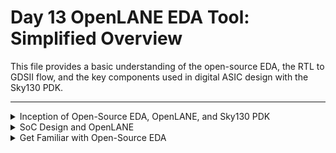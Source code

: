 # Day 13 OpenLANE EDA Tool: Simplified Overview

This file provides a basic understanding of the open-source EDA, the RTL to GDSII flow, and the key components used in digital ASIC design with the Sky130 PDK.

---

<details>
<summary>Inception of Open-Source EDA, OpenLANE, and Sky130 PDK</summary>

#### How to Talk to Computers


- **QFN-48 Package**: Outer part of a chip for connecting to the outside world.
<img width="416" alt="Screenshot 2024-11-15 at 3 42 19 PM" src="https://github.com/user-attachments/assets/e866dfb1-e6e1-4790-9c68-59c1ff2b660d">
<img width="791" alt="Screenshot 2024-11-15 at 3 42 30 PM" src="https://github.com/user-attachments/assets/b75909ff-c09d-4b36-98e4-0d1e45943cc2">

- **Chip**: Contains pads and the core (where digital logic resides
<img width="699" alt="Screenshot 2024-11-15 at 3 42 46 PM" src="https://github.com/user-attachments/assets/9ca6fb7c-b1dc-4f17-b1f2-a0971976f12e">
<img width="560" alt="Screenshot 2024-11-15 at 3 42 57 PM" src="https://github.com/user-attachments/assets/8a8ffbc9-1c6e-44b2-8ff6-8f0a8a8af30a">

- **IP (Intellectual Property)**: Pre-designed, reusable circuit blocks.
  - **Soft IP**: Synthesizable HDL code.
  - **Hard IP**: Fixed, pre-verified layout designs.
  - **Firm IP**: A mix of soft and hard IP.
<img width="477" alt="Screenshot 2024-11-15 at 3 44 53 PM" src="https://github.com/user-attachments/assets/7612eee1-420a-49b9-a48f-7242cd2571d7">


#### Introduction to RISC-V
- A processor architecture implemented using HDLs like Verilog.
- Programs are compiled from C to assembly, then to binary for execution.
<img width="875" alt="Screenshot 2024-11-15 at 3 53 24 PM" src="https://github.com/user-attachments/assets/a439df06-e183-4db1-accd-bd4c5b88a7de">
<img width="982" alt="Screenshot 2024-11-15 at 3 54 39 PM" src="https://github.com/user-attachments/assets/7271f0ae-757e-4c09-bdc9-04e877beb038">
<img width="982" alt="Screenshot 2024-11-15 at 3 55 06 PM" src="https://github.com/user-attachments/assets/206bd345-0c3b-418a-9c78-2ec7673f09b1">


#### From Software Applications to Hardware
- Applications (e.g., Microsoft Excel) run through system software:
  - **Compiler**: Converts high-level code to hardware instructions.
  - **Assembler**: Converts instructions to machine-readable binary.
<img width="980" alt="Screenshot 2024-11-15 at 3 56 23 PM" src="https://github.com/user-attachments/assets/65bbb347-df5c-4933-affe-2a07ced7762b">
<img width="914" alt="Screenshot 2024-11-15 at 3 57 12 PM" src="https://github.com/user-attachments/assets/a017f97d-aa1b-455e-9056-2679ebe33d2a">
<img width="985" alt="Screenshot 2024-11-15 at 3 59 00 PM" src="https://github.com/user-attachments/assets/997200b1-fe00-4d6b-b25a-0429aa75607c">


</details>

<details>
<summary>SoC Design and OpenLANE</summary>

### Components of Digital ASIC Design

In digital ASIC design, three key components play a crucial role: **RTL**, **EDA tools**, and **PDK**.

<img width="559" alt="Screenshot 2024-11-15 at 5 15 06 PM" src="https://github.com/user-attachments/assets/2302a238-ea24-4c88-8e1c-079990bc74db">

#### **1. RTL (Register Transfer Level)**
RTL represents the hardware design's functional description written in high-level hardware description languages like Verilog or VHDL. It describes the digital circuits in terms of data flow between registers and logical operations.

- **Sources of RTL**:
  - [LibreCores](https://librecores.org): Open community for hardware IPs.
  - [OpenCores](https://opencores.org): Repository for open-source RTL projects.
  - [GitHub](https://github.com): Platform to find numerous RTL designs shared by developers worldwide.

#### **2. EDA (Electronic Design Automation) Tools**
EDA tools are software applications used for designing, simulating, verifying, and synthesizing digital circuits. Open-source EDA tools like **OpenLANE** streamline the RTL to GDSII design process.

#### **3. PDK (Process Design Kit)**
PDK acts as the bridge between chip designers and the semiconductor fabrication facilities (FABs). It provides all the necessary rules, files, and resources needed to design manufacturable chips.

- **Definition**:
  - During the early days of IC design ("age of Gods"), chip design was tightly integrated with proprietary manufacturing processes.
  - Pioneers like Lynn Conway and Carver Mead introduced the concept of separating design from technology, leading to the evolution of pure-play fabs (independent manufacturers) and fabless design companies.
  - The PDK represents the interface between the FAB and designers, enabling this separation.

- **Open-Source PDK Example**:
  - [Google Skywater 130nm PDK](https://github.com/google/skywater-pdk): Open-source production PDK for the 130nm process node.

#### **Is 130nm Old?**
Yes, 130nm is considered an older technology node, but it is still widely used for educational, research, and low-cost applications.

#### **Is 130nm Fast?**
Yes, despite being older:
- **Intel's Pentium 4 Extreme Edition (2004)** achieved 3.46 GHz using 130nm technology.
<img width="149" alt="Screenshot 2024-11-15 at 5 11 54 PM" src="https://github.com/user-attachments/assets/11f75594-5d0a-4c5b-9f6a-ffb8678b0903">

- **OSU Research** reported a post-layout clock frequency of 327 MHz for a single-cycle RV32 CPU on 130nm, with potential for >1 GHz in a pipelined design.
<img width="602" alt="Screenshot 2024-11-15 at 5 12 03 PM" src="https://github.com/user-attachments/assets/2dc39846-19b2-4a5f-bd54-0a576e2a0430">

---

### ASIC Design Flow (RTL to GDSII)

<img width="414" alt="Screenshot 2024-11-15 at 5 16 22 PM" src="https://github.com/user-attachments/assets/0893d67a-76a2-43b2-8caf-ca706dff1768">

1. **Synthesis**: Transform RTL code into a gate-level netlist.
2. **Floor/Power Planning**: Organize functional blocks and design the power distribution network.
3. **Placement**: Determine the exact positions of standard cells and macros.
   - **Global Placement**: Approximate positioning of cells.
   - **Detailed Placement**: Final legal positioning of cells.
4. **Clock Tree Synthesis (CTS)**: Design the clock distribution network for synchronized operation.
5. **Routing**: Connect the placed cells using metal layers.
6. **Sign-Off**: Perform final verification checks before fabrication.


#### PDK Key Components
- **Technology Files**: Define process parameters.
- **Design Rules**: Guidelines for manufacturability.
- **Device Models**: SPICE models for simulation.
- **Standard Cell Libraries**: Basic building blocks.
- **IO Libraries**: For communication with the external world.
- **Memory Compilers**: Tools for creating memory blocks.

#### Simplified RTL to GDSII Flow

### Key Components of ASIC Design

#### **Technology Files**:
These define the physical and electrical parameters of the semiconductor process. They include the layer stack, design rules, and process variations.

#### **Design Rules**:
Guidelines that ensure the manufacturability of a design. They include constraints like minimum width, spacing, and enclosure for different layers and features, making sure that the chip can be successfully fabricated.

#### **Device Models**:
SPICE (Simulation Program with Integrated Circuit Emphasis) models are used for simulating the behavior of devices like transistors, capacitors, and resistors under different operating conditions.

#### **Standard Cell Libraries (SCL)**:
These are collections of pre-designed and characterized logic gates (AND, OR, NOT), flip-flops, and other essential components used to build complex digital circuits.

#### **IO Libraries**:
These libraries contain pre-designed input/output (I/O) cells that allow communication between the chip and the outside world. They include various types of I/O cells like power pads and analog interfaces.

#### **Memory Compilers**:
These tools are used to generate customized memory blocks (e.g., SRAM, ROM) based on specific design requirements, allowing for flexibility and optimization.

---

### **Synthesis**
Synthesis is the process of converting **RTL** (Register Transfer Level) code into a gate-level netlist using components from the **Standard Cell Library (SCL)**. The result is a functional representation of the circuit, mapped onto physical components.

<img width="899" alt="Screenshot 2024-11-15 at 5 18 15 PM" src="https://github.com/user-attachments/assets/9943eb9d-9d04-4510-9d15-7d1986460cef">

- **Standard Cells**: Have a regular, predefined layout.
- Each standard cell can have multiple views/models:
  - **Electrical Model**: Describes how the cell behaves electrically.
  - **HDL Model**: Describes the functionality of the cell in hardware description languages (Verilog/VHDL).
  - **SPICE Model**: Simulates the electrical behavior in detail.
  - **Layout Models**: Include abstract and detailed views, showing how the cell fits into the physical design.
<img width="349" alt="Screenshot 2024-11-15 at 5 18 43 PM" src="https://github.com/user-attachments/assets/6f0cc644-1cb0-4eb4-93b7-e49bbc05e773">
---

### **Floor and Power Planning**

#### **Chip Floor-Planning**:
In this step, the chip die is partitioned into different system building blocks, and the **I/O pads** (pads used for external connections) are placed.

<img width="867" alt="Screenshot 2024-11-15 at 5 20 45 PM" src="https://github.com/user-attachments/assets/c0bb4baa-e18c-428e-9174-68a77a8f1b6f">

#### **Macro Floor-Planning**:
This focuses on defining the **dimensions**, **pin locations**, and **row definitions** for the macros used in the design.

<img width="277" alt="Screenshot 2024-11-15 at 5 21 09 PM" src="https://github.com/user-attachments/assets/8f10c98d-da7c-4445-af4e-f65709d11059">

#### **Power Planning**:
Power planning involves designing the distribution of power throughout the chip, ensuring that all components receive sufficient and stable power. This includes defining the power grid and routing the necessary metal layers to distribute power efficiently.

<img width="502" alt="Screenshot 2024-11-15 at 5 21 57 PM" src="https://github.com/user-attachments/assets/6f0b55fe-46ee-4fe4-905c-ba24b8aefd2b">

---

### **Placement**
Placement involves placing the standard cells on the floorplan rows, aligning them with designated sites. Placement is done in two main steps:

<img width="716" alt="Screenshot 2024-11-15 at 5 23 10 PM" src="https://github.com/user-attachments/assets/cf8178d6-aff6-4ce6-aecb-3f3c83d1fea7">

- **Global Placement**: Places cells in approximate positions.
- **Detailed Placement**: Fine-tunes the placement to ensure legal positioning of cells and optimization of area, power, and timing.

<img width="620" alt="Screenshot 2024-11-15 at 5 25 51 PM" src="https://github.com/user-attachments/assets/dabae384-194d-4324-b4be-a1a33b22199e">

---

### **Clock Tree Synthesis (CTS)**
Clock Tree Synthesis is responsible for creating a **clock distribution network** that ensures all sequential elements (e.g., flip-flops) receive a synchronized clock signal. The goal is to minimize clock skew, which is the difference in timing of the clock signal at various parts of the chip. Achieving zero skew is difficult, but minimizing it is critical.
- The clock distribution network is usually structured as a tree (H-tree, X-tree, etc.).

<img width="258" alt="Screenshot 2024-11-15 at 5 26 26 PM" src="https://github.com/user-attachments/assets/0545e625-08ad-4943-b8e5-823529f3a864">

---

### **Routing**
Routing implements the interconnects between placed cells using the available metal layers. A **routing grid** is established for the chip, and the metal tracks are used to create the physical connections between cells.
- **Global Routing**: Generates routing guides that show the preferred routing paths.
- **Detailed Routing**: Uses the global routing guides to implement the actual wiring between the cells.

 <img width="778" alt="Screenshot 2024-11-15 at 5 27 02 PM" src="https://github.com/user-attachments/assets/888ab9b0-2cfd-492d-8936-5d084159a0e2">

---

### **Sign-Off**
At this stage, various physical and timing verifications are performed to ensure that the design is ready for fabrication.

#### **Physical Verifications**:
- **Design Rule Checking (DRC)**: Ensures that the design adheres to the manufacturing process's design rules.
- **Layout vs. Schematic (LVS)**: Verifies that the layout matches the schematic and that the design functions as intended.

#### **Timing Verification**:
- **Static Timing Analysis (STA)**: Ensures that the chip meets the required timing constraints, like ensuring data paths between registers are fast enough for the clock frequency.

---

### Introduction to OpenLANE and Strive Chipsets

#### **OpenLANE**
OpenLANE began as an open-source flow designed for a true open-source tape-out experiment. It provides a complete digital ASIC design flow, enabling users to design chips with open-source tools and resources. OpenLANE supports the SkyWater 130nm Open PDK (Process Design Kit), allowing users to design ASICs using a freely available process.

The flow is containerized for ease of use and designed to be functional out of the box. It is designed to produce clean GDSII files with no human intervention, ensuring that there are no LVS (Layout vs. Schematic) or DRC (Design Rule Checking) violations. The flow is continually improved, and new design examples are added regularly.

<img width="858" alt="Screenshot 2024-11-15 at 5 54 46 PM" src="https://github.com/user-attachments/assets/14e2a7dc-089b-4e8c-ba16-638b72545b99">

#### **Strive SoC Family**
The Strive family is a collection of open-source SoCs (System on Chips), designed to support the OpenLANE flow. Strive SoCs aim to provide a completely open ecosystem for hardware design, supporting Open PDK, Open EDA (Electronic Design Automation), and Open RTL.

**Strive SoC Models:**
| SoC Model     | Features                                     |
|---------------|----------------------------------------------|
| **Strive**    | Sky130 SCL + Synthesized 1 Kbytes SRAM       |
| **Strive 2**  | Sky130 SCL + 1 Kbytes OpenRAM block          |
| **Strive 2a** | Strive 2 with a single chip core module      |
| **Strive 3**  | OSU SCL + Synthesized 1 Kbytes SRAM         |
| **Strive 5**  | Sky130 SCL + 8 x 1 Kbytes OpenRAM banks     |
| **Strive 6**  | Strive 2 with DFT (Design for Test)         |

#### **OpenLANE ASIC Flow**
The main goal of OpenLANE's ASIC flow is to produce a clean GDSII file with no human intervention. This means that the flow ensures:
- No LVS Violations
- No DRC Violations
- Timing Violations: Currently a work-in-progress

**Key Features of OpenLANE:**
- **Tuned for SkyWater 130nm Open PDK**: OpenLANE is optimized for the SkyWater 130nm open-source process, but it also supports other process nodes like XFAB180 and GF130G.
- **Containerized**: The flow comes in a containerized format, ensuring it works immediately without complicated setup. It also includes instructions for building and running the flow natively.
- **Macro and Chip Hardening**: OpenLANE can be used to harden macros and chips, making them ready for production.
- **Two Modes of Operation**:
  - **Design Space Exploration**: This mode provides a large number of design examples with configurations optimized for performance and area.
  - **43 Designs**: The flow currently includes 43 design examples, each with its best configuration. More examples are continuously being added.

<img width="901" alt="Screenshot 2024-11-15 at 5 51 41 PM" src="https://github.com/user-attachments/assets/a48f4024-19ca-45c3-902d-69db4010791a">

This open-source toolset ensures that users can design digital ASICs with minimal manual intervention, supporting a variety of use cases from basic exploration to complex chip design.

---

### Introduction to OpenLANE Detailed ASIC Design Flow

The OpenLANE ASIC design flow starts with RTL synthesis, where tools like **Yosys** and **ABC** are used to convert RTL (Register Transfer Level) code into a gate-level netlist.

#### **Synthesis Exploration:**
This phase generates reports that provide insights into the design’s performance, area, and power consumption.

<img width="836" alt="Screenshot 2024-11-15 at 5 59 35 PM" src="https://github.com/user-attachments/assets/dd44932d-9ab8-47e0-b832-6cc213b6293e">


**Design Exploration**:  
Used to evaluate different design configurations to optimize for various goals, such as power, performance, and area.
  
<img width="810" alt="Screenshot 2024-11-15 at 5 59 41 PM" src="https://github.com/user-attachments/assets/d169387e-3d42-40de-82cb-36e6c39a6efc">

#### **OpenLANE Regression Testing:**
The design exploration utility is also used for regression testing. OpenLANE runs on approximately 70 different designs and compares the results to previously known best configurations, ensuring consistency and reliability across different design iterations.

<img width="339" alt="Screenshot 2024-11-15 at 6 11 59 PM" src="https://github.com/user-attachments/assets/bf81cdaa-ee67-4663-b18e-dea9493cf53e">

#### **DFT (Design for Test):**
- **Scan Insertion**: Adds scan chains to the design for testing its functionality during manufacturing.
- **ATPG (Automatic Test Pattern Generation)**: Automatically generates test patterns to verify the functionality of the design.
- **Test Patterns Compaction**: Reduces the number of test patterns while maintaining fault coverage.
- **Fault Coverage**: Measures how well the generated tests cover potential faults in the design.
- **Fault Simulation**: Simulates potential faults to ensure the design works as expected.

<img width="870" alt="Screenshot 2024-11-15 at 6 01 14 PM" src="https://github.com/user-attachments/assets/ae7948a4-d21d-4d79-a4a1-a95a985e8d8b">


#### **Physical Implementation (Automated Place and Route):**
Physical implementation, also known as **Place and Route (PnR)**, involves the following steps:
- **Floor/Power Planning**: Defines the chip's layout and power distribution network.
- **End Decoupling Capacitors and Tap Cells Insertion**: Ensures the power network is stable and that the chip is properly grounded.
- **Placement (Global and Detailed)**: Places standard cells and macros onto the floorplan in two stages—global and detailed placement.
- **Post-Placement Optimization**: Refines placement to reduce wire lengths and improve performance.
- **Clock Tree Synthesis (CTS)**: Designs the clock network to synchronize the operation of sequential elements.
- **Routing (Global and Detailed)**: Routes the metal connections between placed cells in two stages—global routing and detailed routing.

These steps are all carried out using **OpenROAD**, a suite of open-source tools for physical design.


#### **Logic Equivalence Check (LEC):**
Every time the netlist is modified (e.g., during CTS or post-placement optimization), it is crucial to perform a **Logic Equivalence Check (LEC)** to verify that the function of the design has not changed. This is done using **Yosys** to ensure that modifications do not introduce logical errors.

#### **Dealing with Antenna Rules Violations:**
When a metal wire segment is fabricated, it can accumulate charge during the etching process, potentially damaging transistor gates. This phenomenon is known as **Antenna Effect**.

<img width="504" alt="Screenshot 2024-11-15 at 6 04 56 PM" src="https://github.com/user-attachments/assets/99bf61b7-497f-42f2-b819-9f0ebacf74fd">
<img width="604" alt="Screenshot 2024-11-15 at 6 06 02 PM" src="https://github.com/user-attachments/assets/f7e18852-f467-4381-bd3c-26c4bd650278">

To prevent this:
- A **Fake Antenna Diode** is added next to every cell input after placement.
- **Magic**, a layout verification tool, is used to run an **Antenna Checker** on the routed layout.
- If a violation is detected, the Fake Antenna Diode is replaced with a real one.

<img width="347" alt="Screenshot 2024-11-15 at 6 14 38 PM" src="https://github.com/user-attachments/assets/2eb1d07b-2d58-49ca-8c89-33599b6d7941">

#### **Physical Verification: DRC & LVS**
- **Design Rules Checking (DRC)**: Performed using **Magic** to ensure that the design meets all the manufacturing process rules.
- **LVS (Layout vs. Schematic)**: Ensures that the layout matches the original schematic design. This is done using **Magic** and **Netgen**.
- **SPICE Extraction**: Magic also extracts the SPICE model from the layout to simulate and verify the design’s electrical behavior.

![Physical Verification Image](image-link) <!-- Image for DRC and LVS -->

---

</details>

<details>
<summary>Get Familiar with Open-Source EDA</summary>

---

#### OpenLANE Directory Structure

The directory structure of OpenLANE is organized as follows:

`cd /Desktop/work/tools/openlane_working_dir/`
```txt
│
├── openlane/
│   └── (OpenLANE related tools and scripts)
│
└── pdks/
├── skywater-pdk/
│   └── (SkyWater 130nm PDK files)
│
├── open_pdks/
│   └── (General open-source PDKs for other technologies)
│
└── sky130A/
└── (Specific to SkyWater 130nm technology, contains design libraries
```

## Explanation of Each Directory and Its Contents

### **openlane/**

This directory contains the main OpenLANE tools and scripts for the digital ASIC design flow. It includes the following major components:
- **Synthesis tools** (e.g., Yosys, ABC)
- **Floorplanning and placement tools** (e.g., OpenROAD)
- **Routing tools** (e.g., OpenROAD routing)
- **Timing and verification tools** (e.g., OpenSTA)
- **Regression testing and design exploration tools**
- **Script and configuration files** for managing the entire design flow, from RTL to GDSII.

OpenLANE works by orchestrating these tools to automate the ASIC design flow, aiming to produce clean GDSII files with no human intervention. The **openlane/** folder acts as the core of the OpenLANE flow.

### **pdks/**

This directory contains the Process Design Kits (PDKs) needed for designing chips. These kits are specific to different foundries and process nodes, and they provide the necessary design rules, libraries, and resources to ensure that the designs are manufacturable.

#### **skywater-pdk/**

The **skywater-pdk/** directory contains the PDK for the **SkyWater 130nm** process. This directory includes:
- **Technology files**: Contain design rules and specifications for the 130nm process.
- **Standard cell libraries**: Pre-designed logic cells for digital designs.
- **Device models**: SPICE models used for simulations.
- **IO libraries**: Pre-designed I/O cells for communication between the chip and external components.
- **Memory compilers**: Tools for generating memory blocks (e.g., SRAM, ROM) for use in the design.

This PDK is critical for creating designs that are compatible with the SkyWater 130nm process.

#### **open_pdks/**

This directory holds general open-source PDKs for different technologies. These PDKs provide the basic components and design rules for various semiconductor processes. The **open_pdks/** folder may contain multiple subdirectories for different processes and technologies, which allows for flexible support of various design flows.

#### **sky130A/**

The **sky130A/** directory is specific to the **SkyWater 130nm** technology and contains important files and resources for this process node. It includes:
- **Design libraries**: Collections of pre-designed digital logic cells optimized for the SkyWater 130nm process.
- **Design rules**: Guidelines on minimum sizes, spacing, and other constraints for chip manufacturing at 130nm.
- **Process information**: Details on process technology, including transistor models and performance characteristics.

This directory is essential for ensuring that designs meet the requirements of the SkyWater 130nm foundry and that they are manufacturable using the corresponding technology.

---

#### Design Preparation

```
cd /Desktop/work/tools/openlane_working_dir/openlane`
docker
```
<img width="523" alt="Screenshot 2024-11-15 at 7 04 18 PM" src="https://github.com/user-attachments/assets/035a4006-9f6b-4060-b368-9bba9c0c8a08">

Run the script `./flow.tcl -interactive`
<img width="498" alt="Screenshot 2024-11-15 at 7 06 32 PM" src="https://github.com/user-attachments/assets/34b5f4bb-1871-47d4-b2bd-29686333ba21">

`package require 0.9`
<img width="212" alt="Screenshot 2024-11-15 at 7 07 44 PM" src="https://github.com/user-attachments/assets/918e91e0-56af-43a6-a9ec-6859f125b60c">

Prepare the design (picorv32a) `prep -design picorv32a`
<img width="625" alt="Screenshot 2024-11-15 at 7 14 56 PM" src="https://github.com/user-attachments/assets/6271af91-ebab-4dd0-9a40-31d45c07ab96">

After preparation runs dir will be created
<img width="723" alt="Screenshot 2024-11-15 at 7 18 45 PM" src="https://github.com/user-attachments/assets/8a648798-586e-4ca6-931d-59da8a6d0de9">

Each runs will have each dir with date and runtime
<img width="686" alt="Screenshot 2024-11-15 at 7 20 05 PM" src="https://github.com/user-attachments/assets/a6614f8e-896c-40cd-9c85-820a8319b50d">

Start the synthesis `run_synthesis`
<img width="1328" alt="Screenshot 2024-11-15 at 7 24 59 PM" src="https://github.com/user-attachments/assets/c04adc40-8a0c-437e-8939-576882b62617">

Detailed explanation [here](https://github.com/efabless/openlane)
Detailed explanation [video-1](https://www.youtube.com/watch?v=EczW2IWdnOM) [video-2](https://www.youtube.com/watch?v=Vhyv0eq_mLU)

Finding flop ratio:
```
  flop ratio = number of DFF/total number of cell
               1613 / 14876 = 0.1084296854
               in percentile 10.84296854%
```

Synthesized netlist
`cd Desktop/work/tools/openlane_working_dir/openlane/designs/picorv32a/runs/`
Check reports/synthesis/.stat.rpt and results/synthesis/picorv32a.synthesis.v

<img width="820" alt="Screenshot 2024-11-15 at 7 45 49 PM" src="https://github.com/user-attachments/assets/74416ac3-98b7-4184-9500-e871bc0ee427">

<img width="399" alt="Screenshot 2024-11-15 at 7 47 09 PM" src="https://github.com/user-attachments/assets/b07be4ee-2815-4851-b87b-872a5b791496">

---
#### Tools in OpenLANE
- **Yosys**: Converts RTL to a gate-level netlist.
- **OpenROAD**: Physical design tools (placement, CTS, routing).
- **Magic**: Layout and physical verification.
- **OpenSTA**: Timing analysis.

---
</details>
